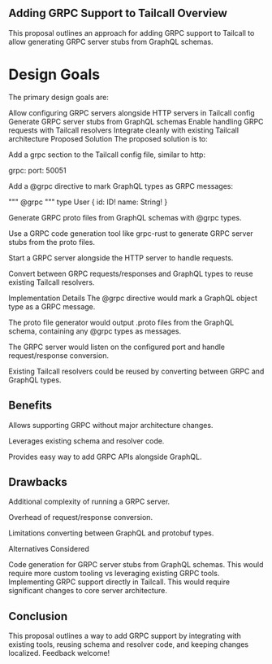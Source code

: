 ## Adding GRPC Support to Tailcall Overview

This proposal outlines an approach for adding GRPC support to Tailcall to allow generating GRPC server stubs from GraphQL schemas.


# Design Goals

The primary design goals are:

Allow configuring GRPC servers alongside HTTP servers in Tailcall config
Generate GRPC server stubs from GraphQL schemas
Enable handling GRPC requests with Tailcall resolvers
Integrate cleanly with existing Tailcall architecture
Proposed Solution
The proposed solution is to:

Add a grpc section to the Tailcall config file, similar to http:

grpc:
  port: 50051



Add a @grpc directive to mark GraphQL types as GRPC messages:

"""
@grpc
"""
type User {
  id: ID! 
  name: String!
}



Generate GRPC proto files from GraphQL schemas with @grpc types.

Use a GRPC code generation tool like grpc-rust to generate GRPC server stubs from the proto files.

Start a GRPC server alongside the HTTP server to handle requests.

Convert between GRPC requests/responses and GraphQL types to reuse existing Tailcall resolvers.

Implementation Details
The @grpc directive would mark a GraphQL object type as a GRPC message.

The proto file generator would output .proto files from the GraphQL schema, containing any @grpc types as messages.

The GRPC server would listen on the configured port and handle request/response conversion.

Existing Tailcall resolvers could be reused by converting between GRPC and GraphQL types.

## Benefits

Allows supporting GRPC without major architecture changes.

Leverages existing schema and resolver code.

Provides easy way to add GRPC APIs alongside GraphQL.

## Drawbacks

Additional complexity of running a GRPC server.

Overhead of request/response conversion.

Limitations converting between GraphQL and protobuf types.

Alternatives Considered

Code generation for GRPC server stubs from GraphQL schemas. This would require more custom tooling vs leveraging existing GRPC tools.
Implementing GRPC support directly in Tailcall. This would require significant changes to core server architecture.

## Conclusion

This proposal outlines a way to add GRPC support by integrating with existing tools, reusing schema and resolver code, and keeping changes localized. Feedback welcome!